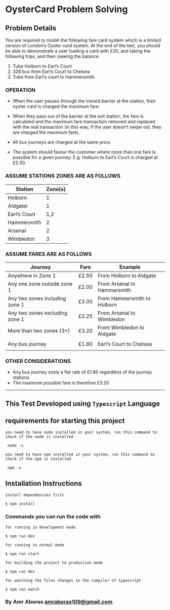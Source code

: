 # **OysterCard Problem Solving**

## Problem Details

You are required to model the following fare card system which is a limited version of London’s
Oyster card system. At the end of the test, you should be able to demonstrate a user loading a card
with £30, and taking the following trips, and then viewing the balance

1. Tube Holborn to Earl’s Court
2. 328 bus from Earl’s Court to Chelsea
3. Tube from Earl’s court to Hammersmith

### OPERATION

-  When the user passes through the inward barrier at the station, their oyster card is charged
   the maximum fare.

-  When they pass out of the barrier at the exit station, the fare is calculated and the maximum
   fare transaction removed and replaced with the real transaction (in this way, if the user
   doesn’t swipe out, they are charged the maximum fare).
-  All bus journeys are charged at the same price.
-  The system should favour the customer where more than one fare is possible for a given
   journey. E.g. Holburn to Earl’s Court is charged at £2.50.

### ASSUME STATIONS ZONES ARE AS FOLLOWS

| Station      | Zone(s) |
| ------------ | ------- |
| Holborn      | 1       |
| Aldgatel     | 1       |
| Earl’s Court | 1,2     |
| Hammersmith  | 2       |
| Arsenal      | 2       |
| Wimbledon    | 3       |

### ASSUME FARES ARE AS FOLLOWS

| Journey                        | Fare  | Example                     |
| ------------------------------ | ----- | --------------------------- |
| Anywhere in Zone 1             | £2.50 | From Holborn to Aldgate     |
| Any one zone outside zone 1    | £2.00 | From Arsenal to Hammersmith |
| Any two zones including zone 1 | £3.00 | From Hammersmith to Holborn |
| Any two zones excluding zone 1 | £2.25 | From Arsenal to Wimbledon   |
| More than two zones (3+)       | £3.20 | From Wimbledon to Aldgate   |
|                                |
| Any bus journey                | £1.80 | Earl’s Court to Chelsea     |
|                                |

### OTHER CONSIDERATIONS

-  Any bus journey costs a flat rate of £1.80 regardless of the journey stations.
-  The maximum possible fare is therefore £3.20

---

## This Test Developed using `Typescript` Language

## requirements for starting this project

`you need to have node installed in your system, run this command to check if the node is installed`

```
 node -v
```

`you need to have npm installed in your system, run this command to check if the npm is installed`

```
 npm -v
```

## Installation Instructions

`install dependencies first`

```
$ npm install
```

### Commands you can run the code with

`for running in development mode`

```
$ npm run dev
```

`for running in normal mode`

```
$ npm run start
```

`for building the project to production mode`

```
$ npm run dev
```

`for watching the files changes in the compiler of typescript`

```
$ npm run watch
```

### By Amr Aboras [amraboras109@gmail.com](amraboras109@gmail.com)
